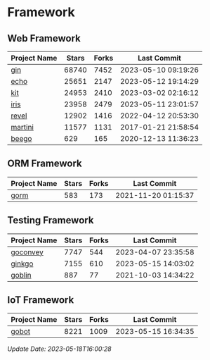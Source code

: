 # Framework

## Web Framework
| Project Name | Stars | Forks | Last Commit |
| ------------ | ----- | ----- | ----------- |
| [gin](https://github.com/gin-gonic/gin) | 68740 | 7452 | 2023-05-10 09:19:26 |
| [echo](https://github.com/labstack/echo) | 25651 | 2147 | 2023-05-12 19:14:29 |
| [kit](https://github.com/go-kit/kit) | 24953 | 2410 | 2023-03-02 02:16:12 |
| [iris](https://github.com/kataras/iris) | 23958 | 2479 | 2023-05-11 23:01:57 |
| [revel](https://github.com/revel/revel) | 12902 | 1416 | 2022-04-12 20:53:30 |
| [martini](https://github.com/go-martini/martini) | 11577 | 1131 | 2017-01-21 21:58:54 |
| [beego](https://github.com/astaxie/beego) | 629 | 165 | 2020-12-13 11:36:23 |

## ORM Framework
| Project Name | Stars | Forks | Last Commit |
| ------------ | ----- | ----- | ----------- |
| [gorm](https://github.com/jinzhu/gorm) | 583 | 173 | 2021-11-20 01:15:37 |

## Testing Framework
| Project Name | Stars | Forks | Last Commit |
| ------------ | ----- | ----- | ----------- |
| [goconvey](https://github.com/smartystreets/goconvey) | 7747 | 544 | 2023-04-07 23:35:58 |
| [ginkgo](https://github.com/onsi/ginkgo) | 7155 | 610 | 2023-05-15 14:03:02 |
| [goblin](https://github.com/franela/goblin) | 887 | 77 | 2021-10-03 14:34:22 |

## IoT Framework
| Project Name | Stars | Forks | Last Commit |
| ------------ | ----- | ----- | ----------- |
| [gobot](https://github.com/hybridgroup/gobot) | 8221 | 1009 | 2023-05-15 16:34:35 |

*Update Date: 2023-05-18T16:00:28*